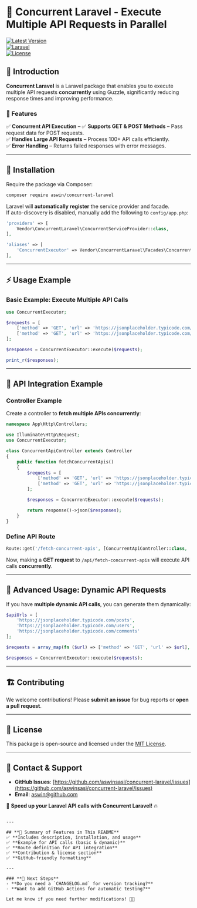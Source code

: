 # 🚀 Concurrent Laravel - Execute Multiple API Requests in Parallel  

[![Latest Version](https://img.shields.io/packagist/v/aswin/concurrent-laravel.svg)](https://packagist.org/packages/aswin/concurrent-laravel)  
[![Laravel](https://img.shields.io/badge/Laravel-9%2B-blue)](https://laravel.com)  
[![License](https://img.shields.io/github/license/aswinsasi/concurrent-laravel)](LICENSE)  

## 📖 Introduction  
**Concurrent Laravel** is a Laravel package that enables you to execute multiple API requests **concurrently** using Guzzle, significantly reducing response times and improving performance.  

### **🔹 Features**  
✅ **Concurrent API Execution** –
✅ **Supports GET & POST Methods** – Pass request data for POST requests.  
✅ **Handles Large API Requests** – Process 100+ API calls efficiently.  
✅ **Error Handling** – Returns failed responses with error messages.  

---

## 📌 Installation  
Require the package via Composer:  
```bash
composer require aswin/concurrent-laravel
```

Laravel will **automatically register** the service provider and facade.  
If auto-discovery is disabled, manually add the following to `config/app.php`:  

```php
'providers' => [
    Vendor\ConcurrentLaravel\ConcurrentServiceProvider::class,
],

'aliases' => [
    'ConcurrentExecutor' => Vendor\ConcurrentLaravel\Facades\ConcurrentExecutor::class,
],
```

---

## ⚡ Usage Example  
### **Basic Example: Execute Multiple API Calls**  
```php
use ConcurrentExecutor;

$requests = [
    ['method' => 'GET', 'url' => 'https://jsonplaceholder.typicode.com/posts'],
    ['method' => 'GET', 'url' => 'https://jsonplaceholder.typicode.com/users']
];

$responses = ConcurrentExecutor::execute($requests);

print_r($responses);
```

---

## 📡 API Integration Example  
### **Controller Example**
Create a controller to **fetch multiple APIs concurrently**:  
```php
namespace App\Http\Controllers;

use Illuminate\Http\Request;
use ConcurrentExecutor;

class ConcurrentApiController extends Controller
{
    public function fetchConcurrentApis()
    {
        $requests = [
            ['method' => 'GET', 'url' => 'https://jsonplaceholder.typicode.com/posts'],
            ['method' => 'GET', 'url' => 'https://jsonplaceholder.typicode.com/users']
        ];

        $responses = ConcurrentExecutor::execute($requests);

        return response()->json($responses);
    }
}
```

### **Define API Route**
```php
Route::get('/fetch-concurrent-apis', [ConcurrentApiController::class, 'fetchConcurrentApis']);
```

Now, making a **GET request** to `/api/fetch-concurrent-apis` will execute API calls **concurrently**.

---

## 🚀 Advanced Usage: Dynamic API Requests  
If you have **multiple dynamic API calls**, you can generate them dynamically:

```php
$apiUrls = [
    'https://jsonplaceholder.typicode.com/posts',
    'https://jsonplaceholder.typicode.com/users',
    'https://jsonplaceholder.typicode.com/comments'
];

$requests = array_map(fn ($url) => ['method' => 'GET', 'url' => $url], $apiUrls);

$responses = ConcurrentExecutor::execute($requests);
```

---

## 🏗 Contributing  
We welcome contributions! Please **submit an issue** for bug reports or **open a pull request**.

---

## 📝 License  
This package is open-source and licensed under the [MIT License](LICENSE).  

---

## 📡 Contact & Support  
- **GitHub Issues**: [https://github.com/aswinsasi/concurrent-laravel/issues](https://github.com/aswinsasi/concurrent-laravel/issues)  
- **Email**: [aswin@github.com](mailto:aswinfear01@gmail.com)  

🚀 **Speed up your Laravel API calls with Concurrent Laravel!** 🔥  
```

---

## **📌 Summary of Features in This README**
✅ **Includes description, installation, and usage**  
✅ **Example for API calls (basic & dynamic)**  
✅ **Route definition for API integration**  
✅ **Contribution & license section**  
✅ **GitHub-friendly formatting**  

---

### **🚀 Next Steps**
- **Do you need a `CHANGELOG.md` for version tracking?**  
- **Want to add GitHub Actions for automatic testing?**  

Let me know if you need further modifications! 🚀🔥